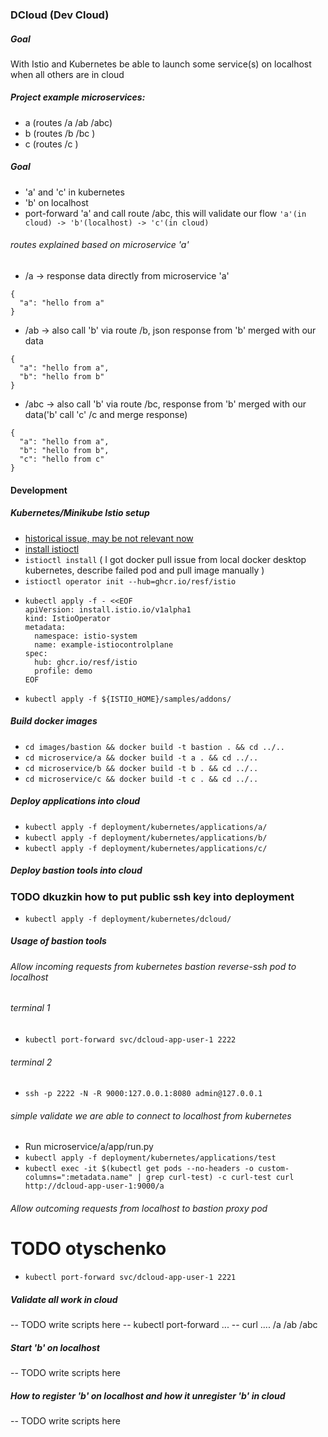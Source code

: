 ### DCloud (Dev Cloud)

##### Goal
With Istio and Kubernetes be able to launch some service(s) on localhost when all others are in cloud

##### Project example microservices:
- a (routes  /a /ab /abc)
- b (routes  /b /bc )
- c (routes  /c )

##### Goal
- 'a' and 'c' in kubernetes
- 'b' on localhost
- port-forward 'a' and call route /abc, this will validate our flow
  ```'a'(in cloud) -> 'b'(localhost) -> 'c'(in cloud)```

###### routes explained based on microservice 'a'
- /a  -> response data directly from microservice 'a'</br>
```
{ 
  "a": "hello from a"
}
```
- /ab -> also call 'b' via route /b, json response from 'b' merged with our data </br>
```
{ 
  "a": "hello from a", 
  "b": "hello from b"
}
```
- /abc -> also call 'b' via route /bc, response from 'b' merged with our data('b' call 'c' /c and merge response) </br>
```
{ 
  "a": "hello from a", 
  "b": "hello from b", 
  "c": "hello from c"
}
```


#### Development


##### Kubernetes/Minikube Istio setup 
- [historical issue, may be not relevant now](https://stackoverflow.com/questions/72073613/istio-installation-failed-apple-silicon-m1)
- [install istioctl](https://istio.io/latest/docs/setup/install/istioctl/)
- ```istioctl install``` ( I got docker pull issue from local docker desktop kubernetes, describe failed pod and pull image manually )
- ```istioctl operator init --hub=ghcr.io/resf/istio```
- ```
  kubectl apply -f - <<EOF
  apiVersion: install.istio.io/v1alpha1
  kind: IstioOperator
  metadata:
    namespace: istio-system
    name: example-istiocontrolplane
  spec:
    hub: ghcr.io/resf/istio
    profile: demo
  EOF
- ```kubectl apply -f ${ISTIO_HOME}/samples/addons/```

##### Build docker images
- ```cd images/bastion && docker build -t bastion . && cd ../..```
- ```cd microservice/a && docker build -t a . && cd ../..```
- ```cd microservice/b && docker build -t b . && cd ../..```
- ```cd microservice/c && docker build -t c . && cd ../..```

##### Deploy applications into cloud
- ```kubectl apply -f deployment/kubernetes/applications/a/```
- ```kubectl apply -f deployment/kubernetes/applications/b/```
- ```kubectl apply -f deployment/kubernetes/applications/c/```

##### Deploy bastion tools into cloud
### TODO dkuzkin how to put public ssh key into deployment
- ```kubectl apply -f deployment/kubernetes/dcloud/```

##### Usage of bastion tools
###### Allow incoming requests from kubernetes bastion reverse-ssh pod to localhost
###### terminal 1
- ```kubectl port-forward svc/dcloud-app-user-1 2222```
###### terminal 2
- ```ssh -p 2222 -N -R 9000:127.0.0.1:8080 admin@127.0.0.1```
###### simple validate we are able to connect to localhost from kubernetes
- Run microservice/a/app/run.py 
- ```kubectl apply -f deployment/kubernetes/applications/test```
- ```kubectl exec -it $(kubectl get pods --no-headers -o custom-columns=":metadata.name" | grep curl-test) -c curl-test curl http://dcloud-app-user-1:9000/a```

###### Allow outcoming requests from localhost to bastion proxy pod
# TODO otyschenko
- ```kubectl port-forward svc/dcloud-app-user-1 2221```

##### Validate all work in cloud
-- TODO write scripts here
-- kubectl port-forward ...
-- curl .... /a /ab /abc

##### Start 'b' on localhost
-- TODO write scripts here

##### How to register 'b' on localhost and how it unregister 'b' in cloud
-- TODO write scripts here


